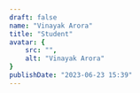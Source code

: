 ```yaml
---
draft: false
name: "Vinayak Arora"
title: "Student"
avatar: {
    src: "",
    alt: "Vinayak Arora"
}
publishDate: "2023-06-23 15:39"
---
```

